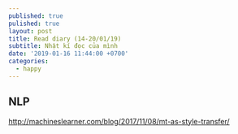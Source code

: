 ```yaml
---
published: true
pulished: true
layout: post
title: Read diary (14-20/01/19)
subtitle: Nhật kí đọc của mình
date: '2019-01-16 11:44:00 +0700'
categories:
  - happy
---
```

## NLP
http://machineslearner.com/blog/2017/11/08/mt-as-style-transfer/

